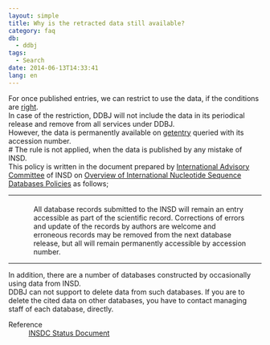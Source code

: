```yaml
---
layout: simple
title: Why is the retracted data still available?
category: faq
db:
  - ddbj
tags: 
  - Search
date: 2014-06-13T14:33:41
lang: en
---
```




<p>For once published entries, we can restrict to use the data, if the conditions are <a href="/faq/en/restore-released-data-private-e.html">right</a>. <br>In case of the restriction, DDBJ will not include the data in its periodical release and remove from all services under DDBJ. <br>However, the data is permanently available on <a href="http://getentry.ddbj.nig.ac.jp/top-e.html">getentry</a> queried with its accession number. <br># The rule is not applied, when the data is published by any mistake of INSD. <br> This policy is written in the document prepared by <a href="/about/insdc-e.html#iac">International Advisory Committee</a> of INSD on <a href="/about/insdc-e.html#policy">Overview of International Nucleotide Sequence Databases Policies</a> as follows; </p>
<hr>
<p style="margin :0px 20px 0 20px; padding : 5px 8px 0px 30px; ">All database records submitted to the INSD will remain an entry accessible as part of the scientific record. Corrections of errors and update of the records by authors are welcome and erroneous records may be removed from the next database release, but all will remain permanently accessible by accession number. </p>
<hr>
<p>In addition, there are a number of databases constructed by occasionally using data from INSD. <br>DDBJ can not support to delete data from such databases. If you are to delete the cited data on other databases, you have to contact managing staff of each database, directly. </p>
<dl><dt>Reference</dt>
  <dd><a href="/about/insdc-status-e">INSDC Status Document</a></dd>
</dl>
